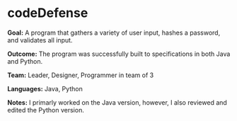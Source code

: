 # codeDefense
**Goal:** A program that gathers a variety of user input, hashes a password, and validates all input.

**Outcome:** The program was successfully built to specifications in both Java and Python.

**Team:** Leader, Designer, Programmer in team of 3

**Languages:** Java, Python

**Notes:** I primarly worked on the Java version, however, I also reviewed and edited the Python version.
